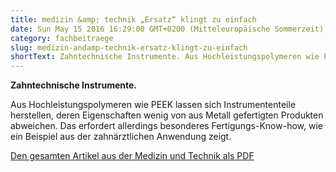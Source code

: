 ```yaml
---
title: medizin &amp; technik „Ersatz“ klingt zu einfach
date: Sun May 15 2016 16:29:00 GMT+0200 (Mitteleuropäische Sommerzeit)
category: fachbeitraege
slug: medizin-andamp-technik-ersatz-klingt-zu-einfach
shortText: Zahntechnische Instrumente. Aus Hochleistungspolymeren wie PEEK lassen sich Instrumententeile herstellen, deren Eigenschaften wenig von aus Metall gefertigten Produkten abweichen.
---
```


<p><strong>Zahntechnische Instrumente.</strong></p>

Aus Hochleistungspolymeren wie PEEK lassen sich Instrumententeile herstellen, deren Eigenschaften wenig von aus Metall gefertigten Produkten abweichen. Das erfordert allerdings besonderes Fertigungs-Know-how, wie ein Beispiel aus der zahnärztlichen Anwendung zeigt.</p>

<p><a href="/downloads/med0516_Pfaff.pdf" target="_blank" rel="noreferrer noopener" aria-label=" (öffnet in neuem Tab)">Den gesamten Artikel aus der Medizin und Technik als PDF</a></p>

